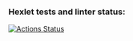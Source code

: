 ### Hexlet tests and linter status:
[![Actions Status](https://github.com/RainRa/layout-designer-project-lvl2/workflows/hexlet-check/badge.svg)](https://github.com/RainRa/layout-designer-project-lvl2/actions)
